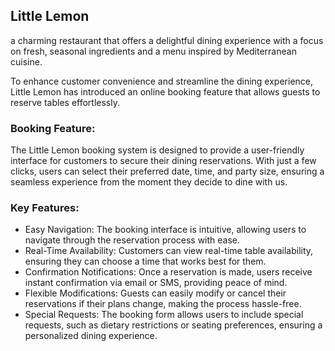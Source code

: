 ## Little Lemon 
a charming restaurant that offers a delightful dining experience with a focus on fresh, seasonal ingredients and a menu inspired by Mediterranean cuisine. 

To enhance customer convenience and streamline the dining experience, Little Lemon has introduced an online booking feature that allows guests to reserve tables effortlessly.

### Booking Feature:
The Little Lemon booking system is designed to provide a user-friendly interface for customers to secure their dining reservations. With just a few clicks, users can select their preferred date, time, and party size, ensuring a seamless experience from the moment they decide to dine with us.

### Key Features:
+ Easy Navigation: The booking interface is intuitive, allowing users to navigate through the reservation process with ease.
+ Real-Time Availability: Customers can view real-time table availability, ensuring they can choose a time that works best for them.
+ Confirmation Notifications: Once a reservation is made, users receive instant confirmation via email or SMS, providing peace of mind.
+ Flexible Modifications: Guests can easily modify or cancel their reservations if their plans change, making the process hassle-free.
+ Special Requests: The booking form allows users to include special requests, such as dietary restrictions or seating preferences, ensuring a personalized dining experience.
